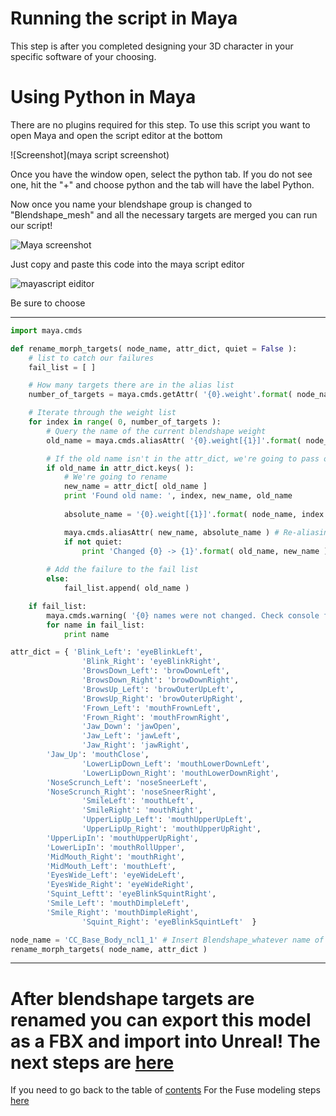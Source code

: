 
# Running the script in Maya
This step is after you completed designing your 3D character in your specific software of your choosing. 

# Using Python in Maya
There are no plugins required for this step. To use this script you want to open Maya and open the script editor at the bottom

![Screenshot](maya script screenshot)

Once you have the window open, select the python tab. If you do not see one, hit the "+" and choose python and the tab will have the label Python. 

Now once you name your blendshape group is changed to "Blendshape_mesh" and all the necessary targets are merged you can run our script!

![Maya screenshot](https://i.ibb.co/D9QDx1n/Annotation-2020-02-27-110918.png)


Just copy and paste this code into the maya script editor

![mayascript eiditor]()

Be sure to choose

------------------------------------------------------------------------------------------------------------------------------------------------------------------------

```Python
import maya.cmds

def rename_morph_targets( node_name, attr_dict, quiet = False ):
	# list to catch our failures	
	fail_list = [ ]

	# How many targets there are in the alias list
	number_of_targets = maya.cmds.getAttr( '{0}.weight'.format( node_name ), size = True )

	# Iterate through the weight list
	for index in range( 0, number_of_targets ):
		# Query the name of the current blendshape weight
		old_name = maya.cmds.aliasAttr( '{0}.weight[{1}]'.format( node_name, index ), query = True )

		# If the old name isn't in the attr_dict, we're going to pass on it.
		if old_name in attr_dict.keys( ):
			# We're going to rename
			new_name = attr_dict[ old_name ]
			print 'Found old name: ', index, new_name, old_name
			
			absolute_name = '{0}.weight[{1}]'.format( node_name, index )

			maya.cmds.aliasAttr( new_name, absolute_name ) # Re-aliasing / Renaming occurs here.
			if not quiet:
				print 'Changed {0} -> {1}'.format( old_name, new_name )
				
		# Add the failure to the fail list		
		else:
			fail_list.append( old_name )

	if fail_list:
		maya.cmds.warning( '{0} names were not changed. Check console for details'.format( len( fail_list ) ) )
		for name in fail_list:
			print name

attr_dict = { 'Blink_Left': 'eyeBlinkLeft',
                'Blink_Right': 'eyeBlinkRight',
                'BrowsDown_Left': 'browDownLeft',
                'BrowsDown_Right': 'browDownRight',
                'BrowsUp_Left': 'browOuterUpLeft',
                'BrowsUp_Right': 'browOuterUpRight',
                'Frown_Left': 'mouthFrownLeft',
                'Frown_Right': 'mouthFrownRight',
                'Jaw_Down': 'jawOpen',
                'Jaw_Left': 'jawLeft',
                'Jaw_Right': 'jawRight',
		'Jaw_Up': 'mouthClose',
                'LowerLipDown_Left': 'mouthLowerDownLeft',
                'LowerLipDown_Right': 'mouthLowerDownRight', 
		'NoseScrunch_Left': 'noseSneerLeft',
		'NoseScrunch_Right': 'noseSneerRight',
                'SmileLeft': 'mouthLeft',
                'SmileRight': 'mouthRight',
                'UpperLipUp_Left': 'mouthUpperUpLeft',
                'UpperLipUp_Right': 'mouthUpperUpRight',
		'UpperLipIn': 'mouthUpperUpRight',
		'LowerLipIn': 'mouthRollUpper',
		'MidMouth_Right': 'mouthRight',
		'MidMouth_Left': 'mouthLeft',
		'EyesWide_Left': 'eyeWideLeft',
		'EyesWide_Right': 'eyeWideRight',
		'Squint_Leftt': 'eyeBlinkSquintRight',
		'Smile_Left': 'mouthDimpleLeft',
		'Smile_Right': 'mouthDimpleRight',
                'Squint_Right': 'eyeBlinkSquintLeft'  }

node_name = 'CC_Base_Body_ncl1_1' # Insert Blendshape_whatever name of the blendshape between the quotes!!
rename_morph_targets( node_name, attr_dict )
```

------------------------------------------------------------------------------------------------------------------------------------------------------------------------

# After blendshape targets are renamed you can export this model as a FBX and import into Unreal! The next steps are [here](https://github.com/RLabNYC/Rlab_FaceTracking_fuse/blob/master/IMPORTING.md)

If you need to go back to the table of [contents](https://github.com/RLabNYC/RLab_Facetracking) For the Fuse modeling steps [here](https://github.com/RLabNYC/RLab_Facetracking)


